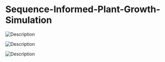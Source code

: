 # Sequence-Informed-Plant-Growth-Simulation

![Description](https://www.dropbox.com/scl/fi/zgetdvfy13u6wvfenu3ar/result.gif?rlkey=0d00im0i0phn4e30pwi6oqpjn&raw=1)

![Description](https://i.imgur.com/wXPghgg.gif)


<img src="https://i.imgur.com/wXPghgg.gif" style="max-width: 100%; height: auto;" alt="Description">